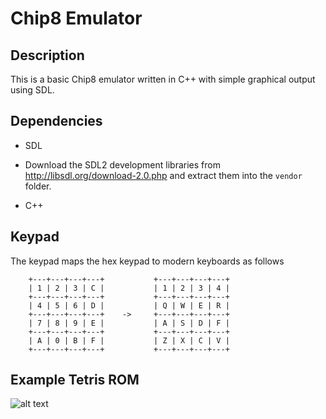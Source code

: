 # Chip8 Emulator

## Description
This is a basic Chip8 emulator written in C++ with simple graphical output using SDL.

## Dependencies
* SDL
 - Download the SDL2 development libraries from http://libsdl.org/download-2.0.php and extract them into the `vendor` folder.
* C++

## Keypad
The keypad maps the hex keypad to modern keyboards as follows

```
    +---+---+---+---+           +---+---+---+---+
    | 1 | 2 | 3 | C |           | 1 | 2 | 3 | 4 |
    +---+---+---+---+           +---+---+---+---+
    | 4 | 5 | 6 | D |           | Q | W | E | R |           
    +---+---+---+---+    ->     +---+---+---+---+
    | 7 | 8 | 9 | E |           | A | S | D | F |
    +---+---+---+---+           +---+---+---+---+
    | A | 0 | B | F |           | Z | X | C | V |
    +---+---+---+---+           +---+---+---+---+
```

## Example Tetris ROM

![alt text](../media/tetris.gif?raw=true)
